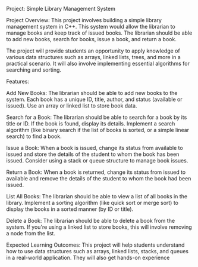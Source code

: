 Project: Simple Library Management System

Project Overview:
This project involves building a simple library management system in C++. This system would allow the librarian to manage books and keep track of issued books. The librarian should be able to add new books, search for books, issue a book, and return a book.

The project will provide students an opportunity to apply knowledge of various data structures such as arrays, linked lists, trees, and more in a practical scenario. It will also involve implementing essential algorithms for searching and sorting.

Features:

Add New Books:
The librarian should be able to add new books to the system. Each book has a unique ID, title, author, and status (available or issued).
Use an array or linked list to store book data.

Search for a Book:
The librarian should be able to search for a book by its title or ID. If the book is found, display its details.
Implement a search algorithm (like binary search if the list of books is sorted, or a simple linear search) to find a book.

Issue a Book:
When a book is issued, change its status from available to issued and store the details of the student to whom the book has been issued.
Consider using a stack or queue structure to manage book issues.

Return a Book:
When a book is returned, change its status from issued to available and remove the details of the student to whom the book had been issued.

List All Books:
The librarian should be able to view a list of all books in the library.
Implement a sorting algorithm (like quick sort or merge sort) to display the books in a sorted manner (by ID or title).

Delete a Book:
The librarian should be able to delete a book from the system.
If you're using a linked list to store books, this will involve removing a node from the list.

Expected Learning Outcomes:
This project will help students understand how to use data structures such as arrays, linked lists, stacks, and queues in a real-world application. They will also get hands-on experience 
